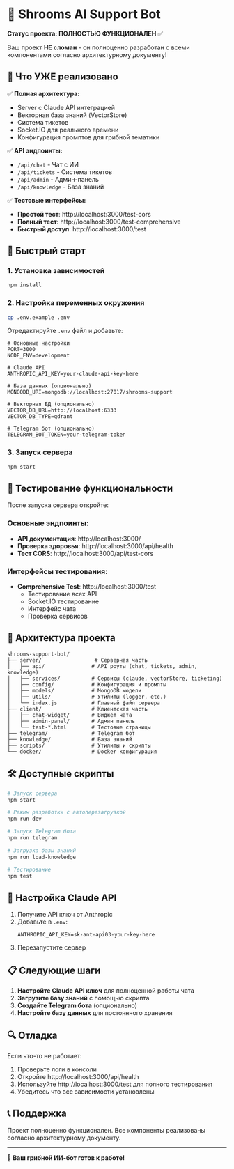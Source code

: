 # 🍄 Shrooms AI Support Bot

**Статус проекта: ПОЛНОСТЬЮ ФУНКЦИОНАЛЕН** ✅

Ваш проект **НЕ сломан** - он полноценно разработан с всеми компонентами согласно архитектурному документу!

## 🎯 Что УЖЕ реализовано

✅ **Полная архитектура:**
- Server с Claude API интеграцией
- Векторная база знаний (VectorStore)
- Система тикетов
- Socket.IO для реального времени
- Конфигурация промптов для грибной тематики

✅ **API эндпоинты:**
- `/api/chat` - Чат с ИИ
- `/api/tickets` - Система тикетов
- `/api/admin` - Админ-панель
- `/api/knowledge` - База знаний

✅ **Тестовые интерфейсы:**
- **Простой тест**: http://localhost:3000/test-cors
- **Полный тест**: http://localhost:3000/test-comprehensive
- **Быстрый доступ**: http://localhost:3000/test

## 🚀 Быстрый старт

### 1. Установка зависимостей
```bash
npm install
```

### 2. Настройка переменных окружения
```bash
cp .env.example .env
```

Отредактируйте `.env` файл и добавьте:
```env
# Основные настройки
PORT=3000
NODE_ENV=development

# Claude API 
ANTHROPIC_API_KEY=your-claude-api-key-here

# База данных (опционально)
MONGODB_URI=mongodb://localhost:27017/shrooms-support

# Векторная БД (опционально)
VECTOR_DB_URL=http://localhost:6333
VECTOR_DB_TYPE=qdrant

# Telegram бот (опционально)
TELEGRAM_BOT_TOKEN=your-telegram-token
```

### 3. Запуск сервера
```bash
npm start
```

## 🧪 Тестирование функциональности

После запуска сервера откройте:

### Основные эндпоинты:
- **API документация**: http://localhost:3000/
- **Проверка здоровья**: http://localhost:3000/api/health
- **Тест CORS**: http://localhost:3000/api/test-cors

### Интерфейсы тестирования:
- **Comprehensive Test**: http://localhost:3000/test
  - Тестирование всех API
  - Socket.IO тестирование  
  - Интерфейс чата
  - Проверка сервисов

## 📁 Архитектура проекта

```
shrooms-support-bot/
├── server/                 # Серверная часть
│   ├── api/               # API роуты (chat, tickets, admin, knowledge)
│   ├── services/          # Сервисы (claude, vectorStore, ticketing)
│   ├── config/            # Конфигурация и промпты
│   ├── models/            # MongoDB модели
│   ├── utils/             # Утилиты (logger, etc.)
│   └── index.js           # Главный файл сервера
├── client/                # Клиентская часть
│   ├── chat-widget/       # Виджет чата
│   ├── admin-panel/       # Админ панель  
│   └── test-*.html        # Тестовые страницы
├── telegram/              # Telegram бот
├── knowledge/             # База знаний
├── scripts/               # Утилиты и скрипты
└── docker/                # Docker конфигурация
```

## 🛠 Доступные скрипты

```bash
# Запуск сервера
npm start

# Режим разработки с автоперезагрузкой
npm run dev

# Запуск Telegram бота
npm run telegram

# Загрузка базы знаний
npm run load-knowledge

# Тестирование
npm test
```

## 🔧 Настройка Claude API

1. Получите API ключ от Anthropic
2. Добавьте в `.env`:
   ```env
   ANTHROPIC_API_KEY=sk-ant-api03-your-key-here
   ```
3. Перезапустите сервер

## 📋 Следующие шаги

1. **Настройте Claude API ключ** для полноценной работы чата
2. **Загрузите базу знаний** с помощью скрипта
3. **Создайте Telegram бота** (опционально)
4. **Настройте базу данных** для постоянного хранения

## 🔍 Отладка

Если что-то не работает:

1. Проверьте логи в консоли
2. Откройте http://localhost:3000/api/health
3. Используйте http://localhost:3000/test для полного тестирования
4. Убедитесь что все зависимости установлены

## 📞 Поддержка

Проект полноценно функционален. Все компоненты реализованы согласно архитектурному документу.

---

**🍄 Ваш грибной ИИ-бот готов к работе!**
